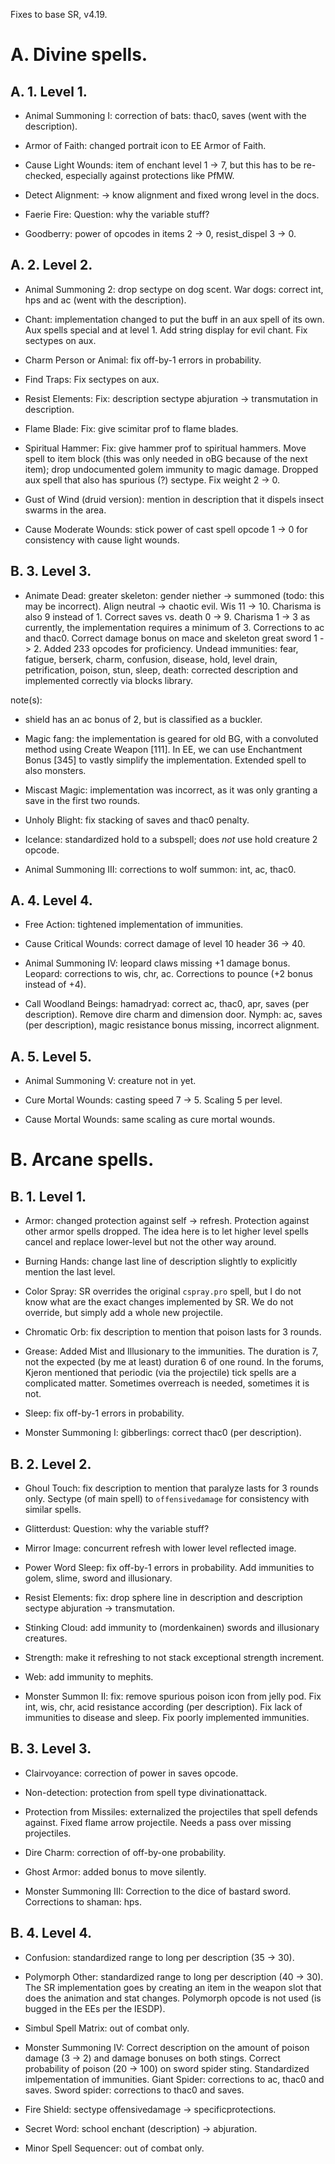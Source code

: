 Fixes to base SR, v4.19.

# A. Divine spells.

## A. 1. Level 1.

* Animal Summoning I: correction of bats: thac0, saves (went with the description).

* Armor of Faith: changed portrait icon to EE Armor of Faith.

* Cause Light Wounds: item of enchant level 1 -> 7, but this has to be re-checked, especially against protections like PfMW.

* Detect Alignment: -> know alignment and fixed wrong level in the docs.

* Faerie Fire: Question: why the variable stuff?

* Goodberry: power of opcodes in items 2 -> 0, resist_dispel 3 -> 0.

## A. 2. Level 2.

* Animal Summoning 2: drop sectype on dog scent. War dogs: correct int, hps and ac (went with the description).

* Chant: implementation changed to put the buff in an aux spell of its own. Aux spells special and at level 1. Add string display for evil chant. Fix sectypes on aux.

* Charm Person or Animal: fix off-by-1 errors in probability.

* Find Traps: Fix sectypes on aux.

* Resist Elements: Fix: description sectype abjuration -> transmutation in description.

* Flame Blade: Fix: give scimitar prof to flame blades.

* Spiritual Hammer: Fix: give hammer prof to spiritual hammers. Move spell to item block (this was only needed in oBG because of the next item); drop undocumented golem immunity to magic damage. Dropped aux spell that also has spurious (?) sectype. Fix weight 2 -> 0.

* Gust of Wind (druid version): mention in description that it dispels insect swarms in the area.

* Cause Moderate Wounds: stick power of cast spell opcode 1 -> 0 for consistency with cause light wounds.

## B. 3. Level 3.

* Animate Dead: greater skeleton: gender niether -> summoned (todo: this may be incorrect). Align neutral -> chaotic evil. Wis 11 -> 10. Charisma is also 9 instead of 1. Correct saves vs. death 0 -> 9. Charisma 1 -> 3 as currently, the implementation requires a minimum of 3. Corrections to ac and thac0. Correct damage bonus on mace and skeleton great sword 1 -> 2. Added 233 opcodes for proficiency. Undead immunities: fear, fatigue, berserk, charm, confusion, disease, hold, level drain, petrification, poison, stun, sleep, death: corrected description and implemented correctly via blocks library.

note(s):
* shield has an ac bonus of 2, but is classified as a buckler.

* Magic fang: the implementation is geared for old BG, with a convoluted method using Create Weapon [111]. In EE, we can use Enchantment Bonus [345] to vastly simplify the implementation. Extended spell to also monsters.

* Miscast Magic: implementation was incorrect, as it was only granting a save in the first two rounds.

* Unholy Blight: fix stacking of saves and thac0 penalty.

* Icelance: standardized hold to a subspell; does *not* use hold creature 2 opcode.

* Animal Summoning III: corrections to wolf summon: int, ac, thac0.

## A. 4. Level 4.

* Free Action: tightened implementation of immunities.

* Cause Critical Wounds: correct damage of level 10 header 36 -> 40.

* Animal Summoning IV: leopard claws missing +1 damage bonus. Leopard: corrections to wis, chr, ac. Corrections to pounce (+2 bonus instead of +4).

* Call Woodland Beings: hamadryad: correct ac, thac0, apr, saves (per description). Remove dire charm and dimension door. Nymph: ac, saves (per description), magic resistance bonus missing, incorrect alignment.

## A. 5. Level 5.

* Animal Summoning V: creature not in yet.

* Cure Mortal Wounds: casting speed 7 -> 5. Scaling 5 per level.

* Cause Mortal Wounds: same scaling as cure mortal wounds.

# B. Arcane spells.

## B. 1. Level 1.

* Armor: changed protection against self -> refresh. Protection against other armor spells dropped. The idea here is to let higher level spells cancel and replace lower-level but not the other way around.

* Burning Hands: change last line of description slightly to explicitly mention the last level.

* Color Spray: SR overrides the original `cspray.pro` spell, but I do not know what are the exact changes implemented by SR. We do not override, but simply add a whole new projectile.

* Chromatic Orb: fix description to mention that poison lasts for 3 rounds.

* Grease: Added Mist and Illusionary to the immunities. The duration is 7, not the expected (by me at least) duration 6 of one round. In the forums, Kjeron mentioned that periodic (via the projectile) tick spells are a complicated matter. Sometimes overreach is needed, sometimes it is not.

* Sleep: fix off-by-1 errors in probability.

* Monster Summoning I: gibberlings: correct thac0 (per description).

## B. 2. Level 2.

* Ghoul Touch: fix description to mention that paralyze lasts for 3 rounds only. Sectype (of main spell) to `offensivedamage` for consistency with similar spells.

* Glitterdust: Question: why the variable stuff?

* Mirror Image: concurrent refresh with lower level reflected image.

* Power Word Sleep: fix off-by-1 errors in probability. Add immunities to golem, slime, sword and illusionary.

* Resist Elements: fix: drop sphere line in description and description sectype abjuration -> transmutation.

* Stinking Cloud: add immunity to (mordenkainen) swords and illusionary creatures.

* Strength: make it refreshing to not stack exceptional strength increment.

* Web: add immunity to mephits.

* Monster Summon II: fix: remove spurious poison icon from jelly pod. Fix int, wis, chr, acid resistance according (per description). Fix lack of immunities to disease and sleep. Fix poorly implemented immunities.

## B. 3. Level 3.

* Clairvoyance: correction of power in saves opcode.

* Non-detection: protection from spell type divinationattack.

* Protection from Missiles: externalized the projectiles that spell defends against. Fixed flame arrow projectile. Needs a pass over missing projectiles.

* Dire Charm: correction of off-by-one probability.

* Ghost Armor: added bonus to move silently.

* Monster Summoning III: Correction to the dice of bastard sword. Corrections to shaman: hps.

## B. 4. Level 4.

* Confusion: standardized range to long per description (35 -> 30).

* Polymorph Other: standardized range to long per description (40 -> 30). The SR implementation goes by creating an item in the weapon slot that does the animation and stat changes. Polymorph opcode is not used (is bugged in the EEs per the IESDP).

* Simbul Spell Matrix: out of combat only.

* Monster Summoning IV: Correct description on the amount of poison damage (3 -> 2) and damage bonuses on both stings. Correct probability of poison (20 -> 100) on sword spider sting. Standardized imlpementation of immunities. Giant Spider: corrections to ac, thac0 and saves. Sword spider: corrections to thac0 and saves.

* Fire Shield: sectype offensivedamage -> specificprotections.

* Secret Word: school enchant (description) -> abjuration.

* Minor Spell Sequencer: out of combat only. 
